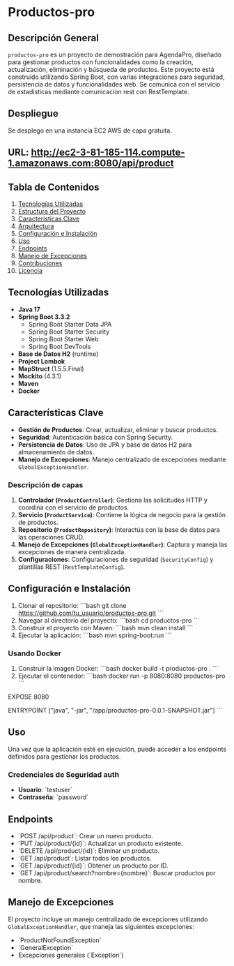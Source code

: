 
# Productos-pro

## Descripción General
`productos-pro` es un proyecto de demostración para AgendaPro, diseñado para gestionar productos con funcionalidades como la creación, actualización, eliminación y búsqueda de productos. Este proyecto está construido utilizando Spring Boot, con varias integraciones para seguridad, persistencia de datos y funcionalidades web. Se comunica con el servicio de estadisticas mediante comunicacion rest con RestTemplate.

## Despliegue
Se desplego en una instancia EC2 AWS de capa gratuita. 

## URL: http://ec2-3-81-185-114.compute-1.amazonaws.com:8080/api/product

## Tabla de Contenidos
1. [Tecnologías Utilizadas](#tecnologías-utilizadas)
2. [Estructura del Proyecto](#estructura-del-proyecto)
3. [Características Clave](#características-clave)
4. [Arquitectura](#arquitectura)
5. [Configuración e Instalación](#configuración-e-instalación)
6. [Uso](#uso)
7. [Endpoints](#endpoints)
8. [Manejo de Excepciones](#manejo-de-excepciones)
9. [Contribuciones](#contribuciones)
10. [Licencia](#licencia)

## Tecnologías Utilizadas
- **Java 17**
- **Spring Boot 3.3.2**
  - Spring Boot Starter Data JPA
  - Spring Boot Starter Security
  - Spring Boot Starter Web
  - Spring Boot DevTools
- **Base de Datos H2** (runtime)
- **Project Lombok**
- **MapStruct** (1.5.5.Final)
- **Mockito** (4.3.1)
- **Maven**
- **Docker**


## Características Clave
- **Gestión de Productos**: Crear, actualizar, eliminar y buscar productos.
- **Seguridad**: Autenticación básica con Spring Security.
- **Persistencia de Datos**: Uso de JPA y base de datos H2 para almacenamiento de datos.
- **Manejo de Excepciones**: Manejo centralizado de excepciones mediante `GlobalExceptionHandler`.


### Descripción de capas
1. **Controlador (`ProductController`)**: Gestiona las solicitudes HTTP y coordina con el servicio de productos.
2. **Servicio (`ProductService`)**: Contiene la lógica de negocio para la gestión de productos.
3. **Repositorio (`ProductRepository`)**: Interactúa con la base de datos para las operaciones CRUD.
4. **Manejo de Excepciones (`GlobalExceptionHandler`)**: Captura y maneja las excepciones de manera centralizada.
5. **Configuraciones**: Configuraciones de seguridad (`SecurityConfig`) y plantillas REST (`RestTemplateConfig`).

## Configuración e Instalación
1. Clonar el repositorio:
    \`\`\`bash
    git clone https://github.com/tu_usuario/productos-pro.git
    \`\`\`
2. Navegar al directorio del proyecto:
    \`\`\`bash
    cd productos-pro
    \`\`\`
3. Construir el proyecto con Maven:
    \`\`\`bash
    mvn clean install
    \`\`\`
4. Ejecutar la aplicación:
    \`\`\`bash
    mvn spring-boot:run
    \`\`\`

### Usando Docker
1. Construir la imagen Docker:
    \`\`\`bash
    docker build -t productos-pro .
    \`\`\`
2. Ejecutar el contenedor:
    \`\`\`bash
    docker run -p 8080:8080 productos-pro
    \`\`\`

EXPOSE 8080

ENTRYPOINT ["java", "-jar", "/app/productos-pro-0.0.1-SNAPSHOT.jar"]
\`\`\`

## Uso
Una vez que la aplicación esté en ejecución, puede acceder a los endpoints definidos para gestionar los productos.

### Credenciales de Seguridad auth
- **Usuario**: \`testuser\`
- **Contraseña**: \`password\`

## Endpoints
- \`POST /api/product\`: Crear un nuevo producto.
- \`PUT /api/product/{id}\`: Actualizar un producto existente.
- \`DELETE /api/product/{id}\`: Eliminar un producto.
- \`GET /api/product\`: Listar todos los productos.
- \`GET /api/product/{id}\`: Obtener un producto por ID.
- \`GET /api/product/search?nombre={nombre}\`: Buscar productos por nombre.

## Manejo de Excepciones
El proyecto incluye un manejo centralizado de excepciones utilizando `GlobalExceptionHandler`, que maneja las siguientes excepciones:
- \`ProductNotFoundException\`
- \`GeneralException\`
- Excepciones generales (\`Exception\`)

